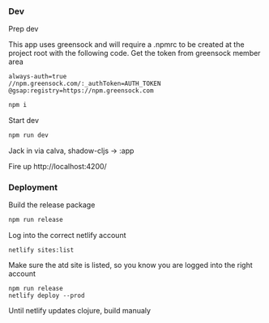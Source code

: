 ### Dev

Prep dev

This app uses greensock and will require a .npmrc to be created at the project root with the following code. Get the token from greensock member area

```
always-auth=true
//npm.greensock.com/:_authToken=AUTH_TOKEN
@gsap:registry=https://npm.greensock.com
```

```bash
npm i
```

Start dev

```bash
npm run dev
```

Jack in via calva, shadow-cljs -> :app

Fire up http://localhost:4200/

### Deployment

Build the release package

```bash
npm run release
```

Log into the correct netlify account

```
netlify sites:list
```

Make sure the atd site is listed, so you know you are logged into the right account

```
npm run release
netlify deploy --prod
```

Until netlify updates clojure, build manualy
